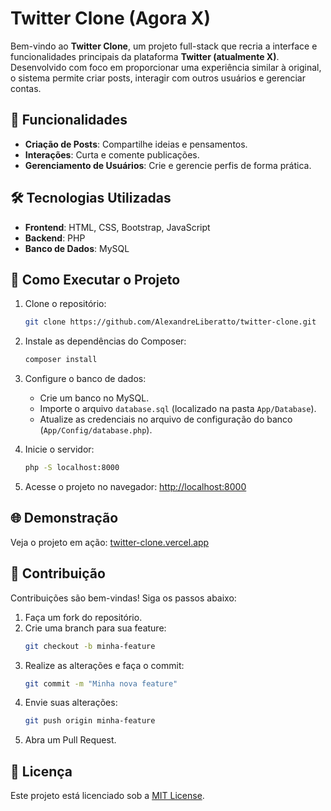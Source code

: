 # Twitter Clone (Agora X)

Bem-vindo ao **Twitter Clone**, um projeto full-stack que recria a interface e funcionalidades principais da plataforma **Twitter (atualmente X)**. Desenvolvido com foco em proporcionar uma experiência similar à original, o sistema permite criar posts, interagir com outros usuários e gerenciar contas.

## 🌟 Funcionalidades
- **Criação de Posts**: Compartilhe ideias e pensamentos.
- **Interações**: Curta e comente publicações.
- **Gerenciamento de Usuários**: Crie e gerencie perfis de forma prática.

## 🛠️ Tecnologias Utilizadas
- **Frontend**: HTML, CSS, Bootstrap, JavaScript
- **Backend**: PHP
- **Banco de Dados**: MySQL

## 🚀 Como Executar o Projeto
1. Clone o repositório:
   ```bash
   git clone https://github.com/AlexandreLiberatto/twitter-clone.git
   ```
2. Instale as dependências do Composer:
   ```bash
   composer install
   ```
3. Configure o banco de dados:
   - Crie um banco no MySQL.
   - Importe o arquivo `database.sql` (localizado na pasta `App/Database`).
   - Atualize as credenciais no arquivo de configuração do banco (`App/Config/database.php`).

4. Inicie o servidor:
   ```bash
   php -S localhost:8000
   ```
5. Acesse o projeto no navegador: [http://localhost:8000](http://localhost:8000)

## 🌐 Demonstração
Veja o projeto em ação: [twitter-clone.vercel.app](https://twitter-clone-seven-peach.vercel.app)

## 🤝 Contribuição
Contribuições são bem-vindas! Siga os passos abaixo:
1. Faça um fork do repositório.
2. Crie uma branch para sua feature:
   ```bash
   git checkout -b minha-feature
   ```
3. Realize as alterações e faça o commit:
   ```bash
   git commit -m "Minha nova feature"
   ```
4. Envie suas alterações:
   ```bash
   git push origin minha-feature
   ```
5. Abra um Pull Request.

## 📜 Licença
Este projeto está licenciado sob a [MIT License](LICENSE).

